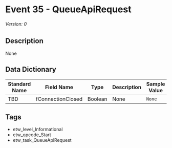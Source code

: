 # Event 35 - QueueApiRequest
###### Version: 0

## Description
None

## Data Dictionary
|Standard Name|Field Name|Type|Description|Sample Value|
|---|---|---|---|---|
|TBD|fConnectionClosed|Boolean|None|`None`|

## Tags
* etw_level_Informational
* etw_opcode_Start
* etw_task_QueueApiRequest